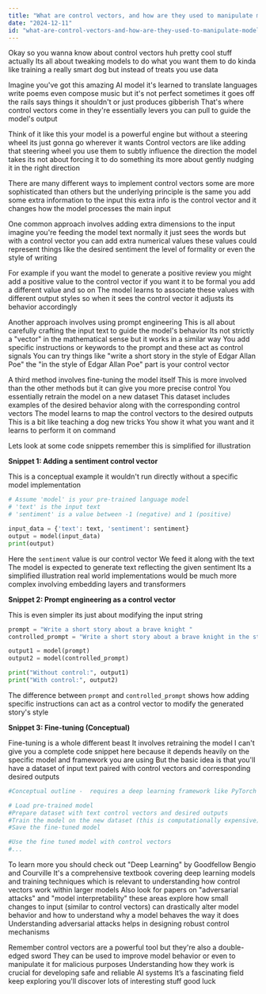 ```yaml
---
title: "What are control vectors, and how are they used to manipulate model behavior?"
date: "2024-12-11"
id: "what-are-control-vectors-and-how-are-they-used-to-manipulate-model-behavior"
---
```


Okay so you wanna know about control vectors huh  pretty cool stuff actually  Its all about tweaking models to do what you want them to do  kinda like training a really smart dog but instead of treats you use data  

Imagine you've got this amazing AI model  it's learned to translate languages write poems even compose music  but it's not perfect  sometimes it goes off the rails  says things it shouldn't or just produces gibberish  That's where control vectors come in  they're essentially levers you can pull to guide the model's output

Think of it like this  your model is a powerful engine  but without a steering wheel its just gonna go wherever it wants  Control vectors are like adding that steering wheel  you use them to subtly influence the direction the model takes  its not about forcing it to do something its more about gently nudging it in the right direction

There are many different ways to implement control vectors  some are more sophisticated than others  but the underlying principle is the same  you add some extra information to the input  this extra info is the control vector  and it changes how the model processes the main input

One common approach involves adding extra dimensions to the input  imagine you're feeding the model text  normally it just sees the words  but with a control vector you can add extra numerical values  these values could represent things like the desired sentiment  the level of formality or even the style of writing

For example if you want the model to generate a positive review  you might add a positive value to the control vector  if you want it to be formal you add a different value and so on  The model learns to associate these values with different output styles  so when it sees the control vector it adjusts its behavior accordingly

Another approach involves using prompt engineering  This is all about carefully crafting the input text to guide the model's behavior  Its not strictly a "vector" in the mathematical sense  but it works in a similar way  You add specific instructions or keywords to the prompt  and these act as control signals  You can try things like "write a short story in the style of Edgar Allan Poe"  the "in the style of Edgar Allan Poe" part is your control vector

A third method involves fine-tuning the model itself  This is more involved than the other methods  but it can give you more precise control  You essentially retrain the model on a new dataset  This dataset includes examples of the desired behavior along with the corresponding control vectors  The model learns to map the control vectors to the desired outputs  This is a bit like teaching a dog new tricks  You show it what you want and it learns to perform it on command


Lets look at some code snippets  remember this is simplified for illustration


**Snippet 1: Adding a sentiment control vector**

This is a conceptual example  it wouldn't run directly without a specific model implementation

```python
# Assume 'model' is your pre-trained language model
# 'text' is the input text
# 'sentiment' is a value between -1 (negative) and 1 (positive)

input_data = {'text': text, 'sentiment': sentiment}
output = model(input_data)
print(output)
```

Here the `sentiment` value is our control vector  We feed it along with the text  The model is expected to generate text reflecting the given sentiment  Its a simplified illustration  real world implementations would be much more complex involving embedding layers and transformers


**Snippet 2: Prompt engineering as a control vector**

This is even simpler  its just about modifying the input string

```python
prompt = "Write a short story about a brave knight "
controlled_prompt = "Write a short story about a brave knight in the style of Tolkien"

output1 = model(prompt)
output2 = model(controlled_prompt)

print("Without control:", output1)
print("With control:", output2)
```

The difference between `prompt` and `controlled_prompt` shows how adding specific instructions can act as a control vector to modify the generated story's style


**Snippet 3: Fine-tuning (Conceptual)**

Fine-tuning is a whole different beast  It involves retraining the model  I can't give you a complete code snippet here  because it depends heavily on the specific model and framework you are using   But the basic idea is that you'll have a dataset of input text paired with control vectors and corresponding desired outputs

```python
#Conceptual outline -  requires a deep learning framework like PyTorch or TensorFlow

# Load pre-trained model
#Prepare dataset with text control vectors and desired outputs
#Train the model on the new dataset (this is computationally expensive)
#Save the fine-tuned model

#Use the fine tuned model with control vectors
#...
```


To learn more you should check out  "Deep Learning" by Goodfellow Bengio and Courville  It's a comprehensive textbook covering deep learning models and training techniques which is relevant to understanding how control vectors work within larger models  Also look for papers on "adversarial attacks" and "model interpretability"  these areas explore how small changes to input (similar to control vectors) can drastically alter model behavior and  how to understand why a model behaves the way it does  Understanding adversarial attacks helps in designing robust control mechanisms


Remember control vectors are a powerful tool  but they're also a double-edged sword  They can be used to improve model behavior or even to manipulate it for malicious purposes  Understanding how they work is crucial for developing safe and reliable AI systems  It’s a fascinating field  keep exploring  you'll discover lots of interesting stuff  good luck
